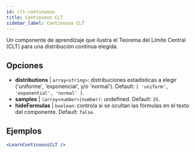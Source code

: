 ```yaml
---
id: clt-continuous
title: Continuous CLT
sidebar_label: Continuous CLT
---
```


Un componente de aprendizaje que ilustra el Teorema del Límite Central (CLT) para una distribución continua elegida.

## Opciones

* __distributions__ | `array<string>`: distribuciones estadísticas a elegir ('uniforme', 'exponencial', y/o 'normal'). Default: `[
  'uniform',
  'exponential',
  'normal'
]`.
* __samples__ | `(array<number>|number)`: undefined. Default: `25`.
* __hideFormulas__ | `boolean`: controla si se ocultan las fórmulas en el texto del componente. Default: `false`.


## Ejemplos

```jsx live
<LearnContinuousCLT />
```

